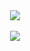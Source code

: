 <div align="center">
<a href="https://github.com/berkayopak">
<img align="center" src="https://github-readme-stats.vercel.app/api?username=berkayopak&count_private=true&show_icons=true&bg_color=30,ff6600,ffcc00&title_color=000&text_color=000&icon_color=cc3300&border_radius=5&hide_border=true" />
</a>
</div>

</br>

<div align="center">
<a href="https://github.com/berkayopak">
<img align="center" src="https://github-readme-stats.vercel.app/api/top-langs/?username=berkayopak&langs_count=8&bg_color=30,ff6600,ffcc00&title_color=000&text_color=000&border_radius=5&hide_border=true" />
</a>
</div>
